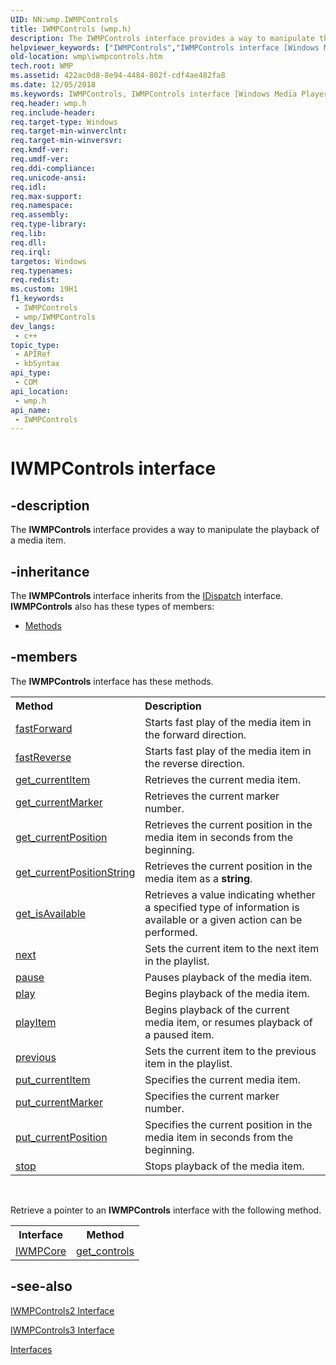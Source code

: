 ```yaml
---
UID: NN:wmp.IWMPControls
title: IWMPControls (wmp.h)
description: The IWMPControls interface provides a way to manipulate the playback of a media item.
helpviewer_keywords: ["IWMPControls","IWMPControls interface [Windows Media Player]","IWMPControls interface [Windows Media Player]","described","IWMPControlsInterface","wmp.iwmpcontrols","wmp/IWMPControls"]
old-location: wmp\iwmpcontrols.htm
tech.root: WMP
ms.assetid: 422ac0d8-8e94-4484-802f-cdf4ae482fa8
ms.date: 12/05/2018
ms.keywords: IWMPControls, IWMPControls interface [Windows Media Player], IWMPControls interface [Windows Media Player],described, IWMPControlsInterface, wmp.iwmpcontrols, wmp/IWMPControls
req.header: wmp.h
req.include-header: 
req.target-type: Windows
req.target-min-winverclnt: 
req.target-min-winversvr: 
req.kmdf-ver: 
req.umdf-ver: 
req.ddi-compliance: 
req.unicode-ansi: 
req.idl: 
req.max-support: 
req.namespace: 
req.assembly: 
req.type-library: 
req.lib: 
req.dll: 
req.irql: 
targetos: Windows
req.typenames: 
req.redist: 
ms.custom: 19H1
f1_keywords:
 - IWMPControls
 - wmp/IWMPControls
dev_langs:
 - c++
topic_type:
 - APIRef
 - kbSyntax
api_type:
 - COM
api_location:
 - wmp.h
api_name:
 - IWMPControls
---
```


# IWMPControls interface


## -description

The <b>IWMPControls</b> interface provides a way to manipulate the playback of a media item.

## -inheritance

The <b xmlns:loc="http://microsoft.com/wdcml/l10n">IWMPControls</b> interface inherits from the <a href="/previous-versions/windows/desktop/api/oaidl/nn-oaidl-idispatch">IDispatch</a> interface. <b>IWMPControls</b> also has these types of members:
<ul>
<li><a href="https://docs.microsoft.com/">Methods</a></li>
</ul>

## -members

The <b>IWMPControls</b> interface has these methods.
<table class="members" id="memberListMethods">
<tr>
<th align="left" width="37%">Method</th>
<th align="left" width="63%">Description</th>
</tr>
<tr data="declared;">
<td align="left" width="37%">
<a href="/windows/desktop/api/wmp/nf-wmp-iwmpcontrols-fastforward">fastForward</a>
</td>
<td align="left" width="63%">
Starts fast play of the media item in the forward direction.

</td>
</tr>
<tr data="declared;">
<td align="left" width="37%">
<a href="/windows/desktop/api/wmp/nf-wmp-iwmpcontrols-fastreverse">fastReverse</a>
</td>
<td align="left" width="63%">
Starts fast play of the media item in the reverse direction.

</td>
</tr>
<tr data="declared;">
<td align="left" width="37%">
<a href="/windows/desktop/api/wmp/nf-wmp-iwmpcontrols-get_currentitem">get_currentItem</a>
</td>
<td align="left" width="63%">
Retrieves the current media item.

</td>
</tr>
<tr data="declared;">
<td align="left" width="37%">
<a href="/windows/desktop/api/wmp/nf-wmp-iwmpcontrols-get_currentmarker">get_currentMarker</a>
</td>
<td align="left" width="63%">
Retrieves the current marker number.

</td>
</tr>
<tr data="declared;">
<td align="left" width="37%">
<a href="/windows/desktop/api/wmp/nf-wmp-iwmpcontrols-get_currentposition">get_currentPosition</a>
</td>
<td align="left" width="63%">
Retrieves the current position in the media item in seconds from the beginning.

</td>
</tr>
<tr data="declared;">
<td align="left" width="37%">
<a href="/windows/desktop/api/wmp/nf-wmp-iwmpcontrols-get_currentpositionstring">get_currentPositionString</a>
</td>
<td align="left" width="63%">
Retrieves the current position in the media item as a <b>string</b>.

</td>
</tr>
<tr data="declared;">
<td align="left" width="37%">
<a href="/windows/desktop/api/wmp/nf-wmp-iwmpcontrols-get_isavailable">get_isAvailable</a>
</td>
<td align="left" width="63%">
Retrieves a value indicating whether a specified type of information is available or a given action can be performed.

</td>
</tr>
<tr data="declared;">
<td align="left" width="37%">
<a href="/windows/desktop/api/wmp/nf-wmp-iwmpcontrols-next">next</a>
</td>
<td align="left" width="63%">
Sets the current item to the next item in the playlist.

</td>
</tr>
<tr data="declared;">
<td align="left" width="37%">
<a href="/windows/desktop/api/wmp/nf-wmp-iwmpcontrols-pause">pause</a>
</td>
<td align="left" width="63%">
Pauses playback of the media item.

</td>
</tr>
<tr data="declared;">
<td align="left" width="37%">
<a href="/windows/desktop/api/wmp/nf-wmp-iwmpcontrols-play">play</a>
</td>
<td align="left" width="63%">
Begins playback of the media item.

</td>
</tr>
<tr data="declared;">
<td align="left" width="37%">
<a href="/windows/desktop/api/wmp/nf-wmp-iwmpcontrols-playitem">playItem</a>
</td>
<td align="left" width="63%">
Begins playback of the current media item, or resumes playback of a paused item.

</td>
</tr>
<tr data="declared;">
<td align="left" width="37%">
<a href="/windows/desktop/api/wmp/nf-wmp-iwmpcontrols-previous">previous</a>
</td>
<td align="left" width="63%">
Sets the current item to the previous item in the playlist.

</td>
</tr>
<tr data="declared;">
<td align="left" width="37%">
<a href="/windows/desktop/api/wmp/nf-wmp-iwmpcontrols-put_currentitem">put_currentItem</a>
</td>
<td align="left" width="63%">
Specifies the current media item.

</td>
</tr>
<tr data="declared;">
<td align="left" width="37%">
<a href="/windows/desktop/api/wmp/nf-wmp-iwmpcontrols-put_currentmarker">put_currentMarker</a>
</td>
<td align="left" width="63%">
Specifies the current marker number.

</td>
</tr>
<tr data="declared;">
<td align="left" width="37%">
<a href="/windows/desktop/api/wmp/nf-wmp-iwmpcontrols-put_currentposition">put_currentPosition</a>
</td>
<td align="left" width="63%">
Specifies the current position in the media item in seconds from the beginning.

</td>
</tr>
<tr data="declared;">
<td align="left" width="37%">
<a href="/windows/desktop/api/wmp/nf-wmp-iwmpcontrols-stop">stop</a>
</td>
<td align="left" width="63%">
Stops playback of the media item.

</td>
</tr>
</table> 

Retrieve a pointer to an <b>IWMPControls</b> interface with the following method.

<table>
<tr>
<th>Interface</th>
<th>Method</th>
</tr>
<tr>
<td>
<a href="/windows/desktop/api/wmp/nn-wmp-iwmpcore">IWMPCore</a>
</td>
<td>
<a href="/windows/desktop/api/wmp/nf-wmp-iwmpcore-get_controls">get_controls</a>
</td>
</tr>
</table>

## -see-also

<a href="/windows/desktop/api/wmp/nn-wmp-iwmpcontrols2">IWMPControls2 Interface</a>



<a href="/windows/desktop/api/wmp/nn-wmp-iwmpcontrols3">IWMPControls3 Interface</a>



<a href="/windows/desktop/WMP/interfaces">Interfaces</a>